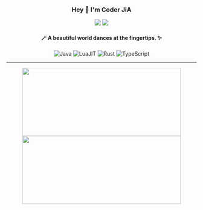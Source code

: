 <p align="center">
  <h3 align="center">Hey 👋 I'm Coder JiA</h3>
  <p align="center">
    <a href="cj2act@email.com"><img src="https://img.shields.io/badge/Email-D14836?style=flat-square&logo=gmail&logoColor=white" /></a>
    <a href="https://github.com/cj2a7t"><img src="https://img.shields.io/badge/GitHub-181717?style=flat-square&logo=github&logoColor=white" /></a>
  </p>
</p>
<h4 align="center">🪄 A beautiful world dances at the fingertips. ✨</h4>
<p align="center">
  <img alt="Java" src="https://img.shields.io/badge/Java-007396?style=for-the-badge&logo=openjdk&logoColor=white" />
  <img alt="LuaJIT" src="https://img.shields.io/badge/LuaJIT-000080?style=for-the-badge&logo=lua&logoColor=white" />
  <img alt="Rust" src="https://img.shields.io/badge/Rust-000000?style=for-the-badge&logo=rust&logoColor=white" />
  <img alt="TypeScript" src="https://img.shields.io/badge/TypeScript-3178C6?style=for-the-badge&logo=typescript&logoColor=white" />
</p>

---

<p align="center">
  <img height="180px" width="420px" src="https://github-readme-stats.vercel.app/api/top-langs/?username=cj2a7t&layout=compact&langs_count=6&theme=tokyonight&hide_border=true&count_private=true" />
  <img height="180px" width="420px" src="https://github-readme-stats.vercel.app/api?username=cj2a7t&show_icons=true&theme=tokyonight&hide_border=true&count_private=true" />
</p>
